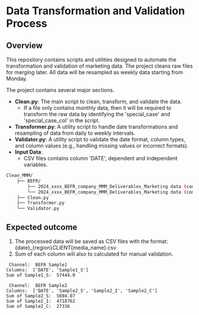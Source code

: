 # Data Transformation and Validation Process

## Overview
This repository contains scripts and utilities designed to automate the transformation and validation of marketing data. The project cleans raw files for merging later. All data will be resampled as weekly data starting from Monday.

The project contains several major sections.

- **Clean.py**: The main script to clean, transform, and validate the data.
  - If a file only contains monthly data, then it will be required to transform the raw data by identifying the 'special_case' and 'special_case_col' in the script. 
- **Transformer.py**: A utility script to handle date transformations and resampling of data from daily to weekly intervals.
- **Validator.py**: A utility script to validate the date format, column types, and column values (e.g., handling missing values or incorrect formats).
- **Input Data**:
  - CSV files contains column 'DATE', dependent and independent variables.

```bash
Clean_MMM/
    ├── BEFR/
        ├── 2024_xxxx_BEFR_company_MMM_Deliverables_Marketing data (company)_batch1 - Sample1.csv
        └── 2024_xxxx_BEFR_company_MMM_Deliverables_Marketing data (company)_batch1 - Sample2.csv
    ├── Clean.py
    ├── Transformer.py
    └── Validator.py
```

## Expected outcome
1. The processed data will be saved as CSV files with the format: {date}_{region}_CLIENT_{media_name}.csv
2. Sum of each column will also to calculated for manual validation.
```text
 Channel:  BEFR Sample1
Columns:  ['DATE', 'Sample1_S']
Sum of Sample1_S:  57444.0

 Channel:  BEFR Sample2
Columns:  ['DATE', 'Sample2_S', 'Sample2_I', 'Sample2_C']
Sum of Sample2_S:  5694.07
Sum of Sample2_I:  4718762
Sum of Sample2_C:  27336
```
